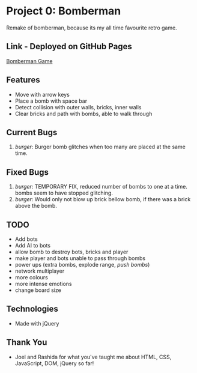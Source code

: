 # Project 0: Bomberman

Remake of bomberman, because its my all time favourite retro game.

## Link - Deployed on GitHub Pages
[Bomberman Game](https://victorzw895.github.io/project0-bomberman/)

## Features
- Move with arrow keys
- Place a bomb with space bar
- Detect collision with outer walls, bricks, inner walls
- Clear bricks and path with bombs, able to walk through


## Current Bugs

1. *burger*: Burger bomb glitches when too many are placed at the same time.

## Fixed Bugs

1. *burger*: TEMPORARY FIX, reduced number of bombs to one at a time.
   bombs seem to have stopped glitching.
2. *burger*: Would only not blow up brick bellow bomb, if there was a brick above the bomb.


## TODO
- Add bots
- Add AI to bots
- allow bomb to destroy bots, bricks and player
- make player and bots unable to pass through bombs
- power ups (extra bombs, explode range, *push bombs*)
- network multiplayer
- more colours
- more intense emotions
- change board size

## Technologies
- Made with jQuery

## Thank You
- Joel and Rashida for what you've taught me about HTML, CSS, JavaScript, DOM, jQuery so far!
